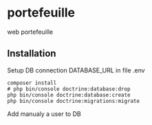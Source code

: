 # portefeuille
web portefeuille


## Installation
Setup DB connection DATABASE_URL in file .env

    composer install
    # php bin/console doctrine:database:drop
    php bin/console doctrine:database:create
    php bin/console doctrine:migrations:migrate


Add manualy a user to DB
